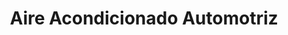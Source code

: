 ---
title: "Aire Acondicionado Automotriz"
url: /san-jose/aire-acondicionado-automotriz/
shop: reparación de automóviles
---